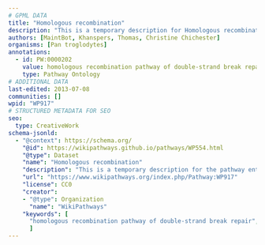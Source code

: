 ```yaml
---
# GPML DATA
title: "Homologous recombination"
description: "This is a temporary description for Homologous recombination"
authors: [MaintBot, Khanspers, Thomas, Christine Chichester]
organisms: [Pan troglodytes]
annotations:
  - id: PW:0000202
    value: homologous recombination pathway of double-strand break repair
    type: Pathway Ontology
# ADDITIONAL DATA
last-edited: 2013-07-08
communities: []
wpid: "WP917"
# STRUCTURED METADATA FOR SEO
seo:
  type: CreativeWork
schema-jsonld:
  - "@context": https://schema.org/
    "@id": https://wikipathways.github.io/pathways/WP554.html
    "@type": Dataset
    "name": "Homologous recombination"
    "description": "This is a temporary description for the pathway entitled: Homologous recombination"
    "url": "https://www.wikipathways.org/index.php/Pathway:WP917"
    "license": CC0
    "creator":
    - "@type": Organization
      "name": "WikiPathways"
    "keywords": [
      "homologous recombination pathway of double-strand break repair",
      ]
---
```

